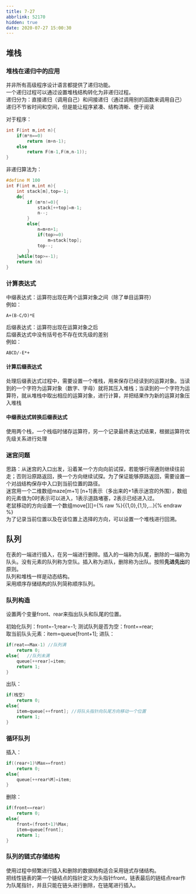 ```yaml
---
title: 7-27
abbrlink: 52170
hidden: true
date: 2020-07-27 15:00:30
---
```


## 堆栈
### 堆栈在递归中的应用
并非所有高级程序设计语言都提供了递归功能。   
一个递归过程可以通过设置堆栈结构转化为非递归过程。      
递归分为：直接递归（调用自己）和间接递归（通过调用别的函数来调用自己）   
递归不节省时间和空间，但是能让程序紧凑、结构清晰、便于阅读   

对于程序：   
```c++
int F(int m,int n){
    if(m*n==0)
        return (m+n-1);
    else 
        return F(m-1,F(m,n-1));
}
```
非递归算法为：   
```c++
#define M 100
int F(int m,int n){
    int stack[m],top=-1;
    do{
        if (m*n!=0){
            stack[++top]=m-1;
            n--;
        }
        else{
            n=m+n+1;
            if(top>=0)
                m=stack[top];
            top--;
        }
    }while(top>=-1);
    return (n)
}
```
### 计算表达式
中缀表达式：运算符出现在两个运算对象之间（除了单目运算符）   
例如：   
```
A+(B-C/D)*E
```

后缀表达式：运算符出现在运算对象之后   
后缀表达式中没有括号也不存在优先级的差别    
例如：
```
ABCD/-E*+
```

#### 计算后缀表达式
处理后缀表达式过程中，需要设置一个堆栈，用来保存已经读到的运算对象。当读到的一个字符为运算对象（数字、字母）就将其压入堆栈；当读到的一个字符为运算符，就从堆栈中取出相应的运算对象，进行计算，并把结果作为新的运算对象压入堆栈

#### 中缀表达式转换后缀表达式   
使用两个栈，一个栈临时储存运算符，另一个记录最终表达式结果，根据运算符优先级关系进行处理   

### 迷宫问题
思路：从迷宫的入口出发，沿着某一个方向向前试探，若能够行得通则继续往前走；否则沿原路返回，换一个方向继续试探。为了保证能够原路返回，需要设置一个对战结构保存中入口到当前位置的路径。   
迷宫用一个二维数组maze[m+1] [n+1]表示（多出来的+1表示迷宫的外围），数组的元素值为0时表示可以进入，1表示道路堵塞，2表示已经进入过。   
老鼠移动的方向设置一个数组move[][]={% raw %}{{1,0},{1,1},...}{% endraw %}   
为了记录当前位置以及在该位置上选择的方向，可以设置一个堆栈进行回溯。   


## 队列
在表的一端进行插入，在另一端进行删除。插入的一端称为队尾，删除的一端称为队头。没有元素的队列称为空队。插入称为进队，删除称为出队。按照**先进先出**的原则。   
队列和堆栈一样是动态结构。   
采用顺序存储结构的队列简称顺序队列。   
### 队列构造
设置两个变量front、rear来指出队头和队尾的位置。   

初始化队列：front=-1;rear=-1;
测试队列是否为空：front==rear;    
取当前队头元素：item=queue[front+1];
进队：      
```c++
if(reat==Max-1) //队列满
    return 0;
else{   //队列未满
    queue[++rear]=item;
    return 1;
}
```
出队：    
```c++
if(栈空)  
    return 0;
else{
    item=queue[++front]; //将队头指针向队尾方向移动一个位置   
    return 1;
}
```

### 循环队列
插入：   
```c++
if((rear+1)%Max==front)
    return 0;
else{
    queue[++rear%M]=item;
}
```
删除：   
```c++
if(front==rear)
    return 0;
else{
    front=(front+1)%Max;
    item=queue[front];
    return 1;
}
```

### 队列的链式存储结构
使用过程中频繁进行插入和删除的数据结构适合采用链式存储结构。   
把线性链表的第一个链结点的指针定义为头指针front，链表最后的链结点rear作为队尾指针，并且只能在链头进行删除，在链尾进行插入。